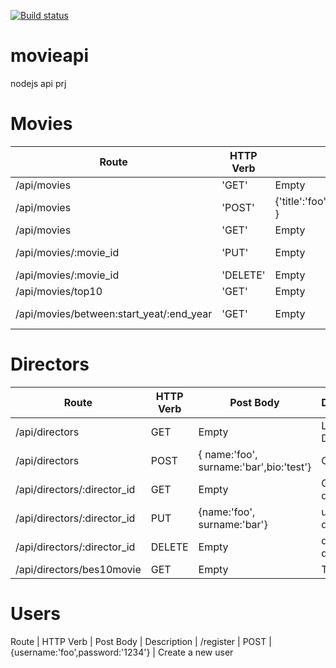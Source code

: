 [![Build status](https://travis-ci.org/onselaydin/movieapi.svg)](https://travis-ci.org/onselaydin/movieapi)

# movieapi
nodejs api prj

# Movies
Route | HTTP Verb   | Post body     | Description   |
--- | --- | --- | --- |
/api/movies | 'GET' | Empty | List all movies |
/api/movies | 'POST' | {'title':'foo','category':'bar','country':'USA' } | insert movie |
/api/movies | 'GET' | Empty | Get a movie. |
/api/movies/:movie_id | 'PUT' | Empty | {'name': 'foo', 'surname':'bar' | update movie |
/api/movies/:movie_id | 'DELETE' | Empty | Delete moview |
/api/movies/top10 | 'GET' | Empty | Get 10 movie |
/api/movies/between:start_yeat/:end_year | 'GET' | Empty | movies between |

# Directors
Route   |   HTTP Verb   |   Post Body   |   Description |
--- | --- | --- | --- |
/api/directors | GET | Empty | List all Directors.
/api/directors | POST | { name:'foo', surname:'bar',bio:'test'} | Create
/api/directors/:director_id | GET | Empty | Get a director
/api/directors/:director_id | PUT | {name:'foo', surname:'bar'} | update director
/api/directors/:director_id | DELETE | Empty | delete director.
/api/directors/bes10movie | GET | Empty | Top 10 film

# Users
Route   |   HTTP Verb   |   Post Body   |   Description |
/register | POST | {username:'foo',password:'1234'} | Create a new user  